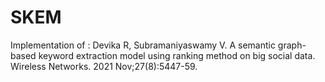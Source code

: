 # SKEM
Implementation of :
Devika R, Subramaniyaswamy V. A semantic graph-based keyword extraction model using ranking method on big social data. Wireless Networks. 2021 Nov;27(8):5447-59.
